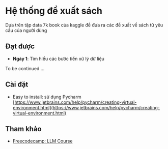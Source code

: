 # Hệ thống đề xuất sách

Dựa trên tập data 7k book của kaggle để đưa ra các đề xuất về sách từ yêu cầu của người dùng

## Đạt được

- **Ngày 1**: Tìm hiểu các bước tiền xử lý dữ liệu

To be continued ...

## Cài đặt

- Easy to install: sử dụng Pycharm [https://www.jetbrains.com/help/pycharm/creating-virtual-environment.html](https://www.jetbrains.com/help/pycharm/creating-virtual-environment.html)

## Tham khảo

- [Freecodecamp: LLM Course](https://www.youtube.com/watch?v=Q7mS1VHm3Yw&t=2296s)
